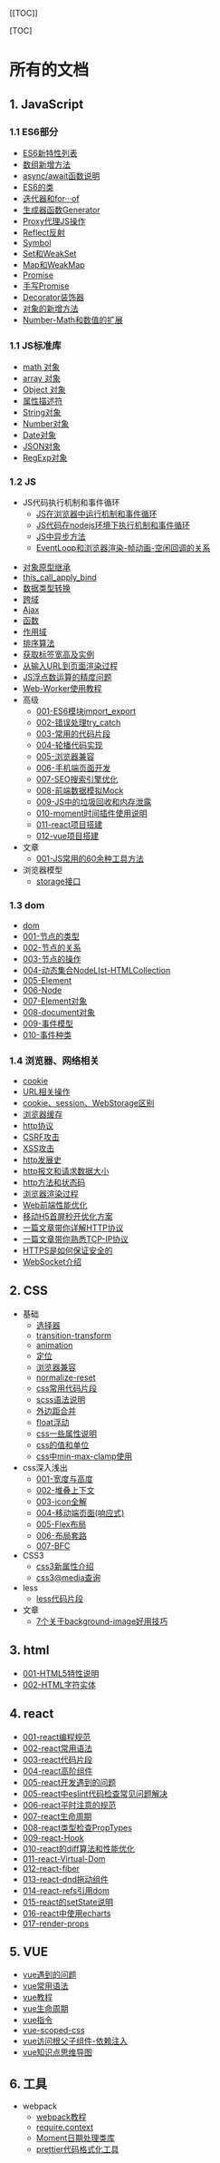 [[TOC]]

[TOC]

# 所有的文档

## 1. JavaScript

### 1.1 ES6部分

* [ES6新特性列表](/doc/es6/001-ES6新特性列表.md)
* [数组新增方法](/doc/es6/002-数组新增方法.md)
* [async/await函数说明](/doc/es6/003-asyncawait函数说明.md)
* [ES6的类](/doc/es6/004-ES6的类.md)
* [迭代器和for···of](/doc/es6/005-迭代器和for···of.md)
* [生成器函数Generator](/doc/es6/006-生成器函数Generator.md)
* [Proxy代理JS操作](/doc/es6/007-Proxy代理JS操作.md)
* [Reflect反射](/doc/es6/008-Reflect反射.md)
* [Symbol](/doc/es6/009-Symbol.md)
* [Set和WeakSet](/doc/es6/010-Set和WeakSet.md)
* [Map和WeakMap](/doc/es6/011-Map和WeakMap.md)
* [Promise](/doc/es6/012-Promise.md)
* [手写Promise](/doc/es6/013-手写Promise.md)
* [Decorator装饰器](/doc/es6/014-Decorator装饰器.md)
* [对象的新增方法](/doc/es6/015-对象的新增方法.md)
* [Number-Math和数值的扩展](/doc/es6/016-Number-Math和数值的扩展.md)


### 1.1 JS标准库

* [math 对象](/doc/js/standardLibrary/001-math.md)
* [array 对象](/doc/js/standardLibrary/002-array.md)
* [Object 对象](/doc/js/standardLibrary/003-object.md)
* [属性描述符](/doc/js/standardLibrary/004-attributes.md)
* [String对象](/doc/js/standardLibrary/005-String对象.md)
* [Number对象](/doc/js/standardLibrary/006-Number对象.md)
* [Date对象](/doc/js/standardLibrary/007-Date对象.md)
* [JSON对象](/doc/js/standardLibrary/008-JSON对象.md)
* [RegExp对象](/doc/js/standardLibrary/009-RegExp对象.md)

### 1.2 JS

* JS代码执行机制和事件循环
    * [JS在浏览器中运行机制和事件循环](/doc/js/jsHowWork/JS在浏览器中运行机制和事件循环.md)
    * [JS代码在nodejs环境下执行机制和事件循环](/doc/js/jsHowWork/JS代码在nodejs环境下执行机制和事件循环.md)
    * [JS中异步方法](/doc/js/jsHowWork/JS中异步方法.md)
    * [EventLoop和浏览器渲染-帧动画-空闲回调的关系](/doc/js/jsHowWork/EventLoop和浏览器渲染-帧动画-空闲回调的关系.md)
<!-- * [regularExpression](/doc/js/regularExpression.md) -->
* [对象原型继承](/doc/js/001-对象原型继承.md)
* [this_call_apply_bind](/doc/js/002-this_call_apply_bind.md)
* [数据类型转换](/doc/js/003-数据类型转换.md)
* [跨域](/doc/js/004-跨域.md)
* [Ajax](/doc/js/005-Ajax.md)
* [函数](/doc/js/006-函数.md)
* [作用域](/doc/js/007-作用域.md)
* [排序算法](/doc/js/008-排序算法.md)
* [获取标签宽高及实例](/doc/js/009-获取标签宽高及实例.md)
* [从输入URL到页面渲染过程](/doc/js/010-从输入URL到页面渲染过程.md)
* [JS浮点数运算的精度问题](/doc/js/013-JS浮点数运算的精度问题.md)
* [Web-Worker使用教程](/doc/js/014-Web-Worker使用教程.md)
* 高级
    * [001-ES6模块import_export](/doc/js/advanced/001-ES6模块import_export.md)
    * [002-错误处理try_catch](/doc/js/advanced/002-错误处理try_catch.md)
    * [003-常用的代码片段](/doc/js/advanced/003-常用的代码片段.md)
    * [004-轮播代码实现](/doc/js/advanced/004-轮播代码实现.md)
    * [005-浏览器兼容](/doc/js/advanced/005-浏览器兼容.md)
    * [006-手机端页面开发](/doc/js/advanced/006-手机端页面开发.md)
    * [007-SEO搜索引擎优化](/doc/js/advanced/007-SEO搜索引擎优化.md)
    * [008-前端数据模拟Mock](/doc/js/advanced/008-前端数据模拟Mock.md)
    * [009-JS中的垃圾回收和内存泄露](/doc/js/advanced/009-JS中的垃圾回收和内存泄露.md)
    * [010-moment时间插件使用说明](/doc/js/advanced/010-moment时间插件使用说明.md)
    * [011-react项目搭建](/doc/js/advanced/011-react项目搭建.md)
    * [012-vue项目搭建](/doc/js/advanced/012-vue项目搭建.md)
* 文章
    * [001-JS常用的60余种工具方法](/doc/js/blog/001-JS常用的60余种工具方法.md)
* 浏览器模型
    * [storage接口](/doc/js/browserModel/001-storage接口.md)


### 1.3 dom

* [dom](/doc/dom/readme.md)
* [001-节点的类型](/doc/dom/001-节点的类型.md)
* [002-节点的关系](/doc/dom/002-节点的关系.md)
* [003-节点的操作](/doc/dom/003-节点的操作.md)
* [004-动态集合NodeLIst-HTMLCollection](/doc/dom/004-动态集合NodeLIst-HTMLCollection.md)
* [005-Element](/doc/dom/005-Element.md)
* [006-Node](/doc/dom/006-Node.md)
* [007-Element对象](/doc/dom/007-Element对象.md)
* [008-document对象](/doc/dom/008-document对象.md)
* [009-事件模型](/doc/dom/009-事件模型.md)
* [010-事件种类](/doc/dom/010-事件种类.md)

### 1.4 浏览器、网络相关

* [cookie](/doc/browserNetwork/001-cookie.md)
* [URL相关操作](/doc/browserNetwork/001-URL相关操作.md)
* [cookie、session、WebStorage区别](/doc/browserNetwork/002-cookie、session、WebStorage区别.md)
* [浏览器缓存](/doc/browserNetwork/003-浏览器缓存.md)
* [http协议](/doc/browserNetwork/004-http协议.md)
* [CSRF攻击](/doc/browserNetwork/004-CSRF攻击.md)
* [XSS攻击](/doc/browserNetwork/005-XSS攻击.md)
* [http发展史](/doc/browserNetwork/006-http发展史.md)
* [http报文和请求数据大小](/doc/browserNetwork/007-http报文和请求数据大小.md)
* [http方法和状态码](/doc/browserNetwork/008-http方法和状态码.md)
* [浏览器渲染过程](/doc/browserNetwork/010-浏览器渲染过程.md)
* [Web前端性能优化](/doc/browserNetwork/011-Web前端性能优化.md)
* [移动H5首屏秒开优化方案](/doc/browserNetwork/012-移动H5首屏秒开优化方案.md)
* [一篇文章带你详解HTTP协议](/doc/browserNetwork/013-一篇文章带你详解HTTP协议.md)
* [一篇文章带你熟悉TCP-IP协议](/doc/browserNetwork/014-一篇文章带你熟悉TCP-IP协议.md)
* [HTTPS是如何保证安全的](/doc/browserNetwork/015-HTTPS是如何保证安全的.md)
* [WebSocket介绍](/doc/browserNetwork/016-WebSocket介绍.md)


## 2. CSS

* 基础
    * [选择器](/doc/css/001-选择器.md)
    * [transition-transform](/doc/css/002-transition-transform.md)
    * [animation](/doc/css/002-animation.md)
    * [定位](/doc/css/003-定位.md)
    * [浏览器兼容](/doc/css/004-浏览器兼容.md)
    * [normalize-reset](/doc/css/005-normalize-reset.md)
    * [css常用代码片段](/doc/css/006-css常用代码片段.md)
    * [scss语法说明](/doc/css/007-scss语法说明.md)
    * [外边距合并](/doc/css/008-外边距合并.md)
    * [float浮动](/doc/css/009-float浮动.md)
    * [css一些属性说明](/doc/css/010-css一些属性说明.md)
    * [css的值和单位](/doc/css/011-css的值和单位.md)
    * [css中min-max-clamp使用](/doc/css/012-css中min-max-clamp使用.md)
* css深入浅出
    * [001-宽度与高度](/doc/css/depth/001-宽度与高度.md)
    * [002-堆叠上下文](/doc/css/depth/002-堆叠上下文.md)
    * [003-icon全解](/doc/css/depth/003-icon全解.md)
    * [004-移动端页面(响应式)](/doc/css/depth/004-移动端页面(响应式).md)
    * [005-Flex布局](/doc/css/depth/005-Flex布局.md)
    * [006-布局套路](/doc/css/depth/006-布局套路.md)
    * [007-BFC](/doc/css/depth/007-BFC.md)
* CSS3
    * [css3新属性介绍](/doc/css/css3/001-css3新属性介绍.md)
    * [css3@media查询](/doc/css/css3/002-css3-media查询.md)
* less
    * [less代码片段](/doc/css/less/001-less代码片段)
* 文章
    * [7个关于background-image好用技巧](/doc/css/blog/001-7个关于background-image好用技巧.md)
    
## 3. html

* [001-HTML5特性说明](/doc/html/001-HTML5特性说明.md)
* [002-HTML字符实体](/doc/html/002-HTML字符实体.md)

## 4. react

* [001-react编程规范](/doc/react/001-react编程规范.md)
* [002-react常用语法](/doc/react/002-react常用语法.md)
* [003-react代码片段](/doc/react/003-react代码片段.md)
* [004-react高阶组件](/doc/react/004-react高阶组件.md)
* [005-react开发遇到的问题](/doc/react/005-react开发遇到的问题.md)
* [005-react中eslint代码检查常见问题解决](/doc/react/005-react中eslint代码检查常见问题解决.md)
* [006-react平时注意的规范](/doc/react/006-react平时注意的规范.md)
* [007-react生命周期](/doc/react/007-react生命周期.md)
* [008-react类型检查PropTypes](/doc/react/008-react类型检查PropTypes.md)
* [009-react-Hook](/doc/react/009-react-Hook.md)
* [010-react的diff算法和性能优化](/doc/react/010-react的diff算法和性能优化.md)
* [011-react-Virtual-Dom](/doc/react/011-react-Virtual-Dom.md)
* [012-react-fiber](/doc/react/012-react-fiber.md)
* [013-react-dnd拖动组件](/doc/react/013-react-dnd拖动组件.md)
* [014-react-refs引用dom](/doc/react/014-react-refs引用dom.md)
* [015-react的setState说明](/doc/react/015-react的setState说明.md)
* [016-react中使用echarts](/doc/react/016-react中使用echarts.md)
* [017-render-props](/doc/react/017-render-props.md)

## 5. VUE

* [vue遇到的问题](doc/vue/001-vue遇到的问题.md)
* [vue常用语法](doc/vue/002-vue常用语法.md)
* [vue教程](doc/vue/003-vue教程.md)
* [vue生命周期](doc/vue/004-vue生命周期.md)
* [vue指令](doc/vue/005-vue指令.md)
* [vue-scoped-css](doc/vue/006-vue-scoped-css.md)
* [vue访问根父子组件-依赖注入](doc/vue/007-vue访问根父子组件-依赖注入.md)
* [vue知识点思维导图](doc/vue/008-vue知识点思维导图.md)

## 6. 工具

* webpack
    * [webpack教程](/doc/tool/001-webpack教程.md)
    * [require.context](/doc/tool/002-webpack-require.context.md)
    * [Moment日期处理类库](/doc/tool/003-Moment日期处理类库.md)
    * [prettier代码格式化工具](/doc/tool/004-prettier代码格式化工具.md)